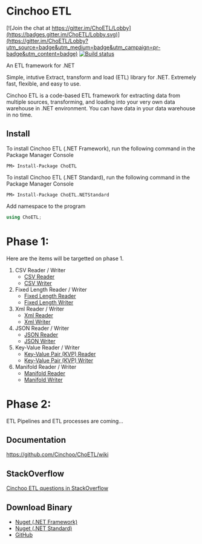# Cinchoo ETL

[![Join the chat at https://gitter.im/ChoETL/Lobby](https://badges.gitter.im/ChoETL/Lobby.svg)](https://gitter.im/ChoETL/Lobby?utm_source=badge&utm_medium=badge&utm_campaign=pr-badge&utm_content=badge)
[![Build status](https://ci.appveyor.com/api/projects/status/6ktkagfa67vbn9ys?svg=true)](https://ci.appveyor.com/project/Cinchoo/choetl)


An ETL framework for .NET 

Simple, intutive  Extract, transform and load (ETL) library for .NET. Extremely fast, flexible, and easy to use. 

Cinchoo ETL is a code-based ETL framework for extracting data from multiple sources, transforming, and loading into your very own data warehouse in .NET environment. You can have data in your data warehouse in no time.

## Install

To install Cinchoo ETL (.NET Framework), run the following command in the Package Manager Console

    PM> Install-Package ChoETL

To install Cinchoo ETL (.NET Standard), run the following command in the Package Manager Console

    PM> Install-Package ChoETL.NETStandard
    
Add namespace to the program

``` csharp
using ChoETL;
```

# Phase 1:
Here are the items will be targetted on phase 1. 

  1. CSV Reader / Writer
      + [CSV Reader](https://github.com/Cinchoo/ChoETL/wiki/QuickCSVLoad)
      + [CSV Writer](https://github.com/Cinchoo/ChoETL/wiki/QuickCSVWrite)
  2. Fixed Length Reader / Writer
      + [Fixed Length Reader](https://github.com/Cinchoo/ChoETL/wiki/QuickFixedLengthLoad)
      + [Fixed Length Writer](https://github.com/Cinchoo/ChoETL/wiki/QuickFixedLengthWrite)
  3. Xml Reader / Writer
      + [Xml Reader](https://github.com/Cinchoo/ChoETL/wiki/QuickXmlLoad)
      + [Xml Writer](https://github.com/Cinchoo/ChoETL/wiki/QuickXmlWrite)
  4. JSON Reader / Writer
      + [JSON Reader](https://github.com/Cinchoo/ChoETL/wiki/QuickJSONLoad)
      + [JSON Writer](https://github.com/Cinchoo/ChoETL/wiki/QuickJSONWrite)    
  5. Key-Value Reader / Writer
      + [Key-Value Pair (KVP) Reader](https://github.com/Cinchoo/ChoETL/wiki/QuickKVPLoad)
      + [Key-Value Pair (KVP) Writer](https://github.com/Cinchoo/ChoETL/wiki/QuickKVPWrite)
  6. Manifold Reader / Writer
      + [Manifold Reader](https://github.com/Cinchoo/ChoETL/wiki/QuickManifoldLoad)
      + [Manifold Writer](https://github.com/Cinchoo/ChoETL/wiki/QuickManifoldWrite)

# Phase 2:
ETL Pipelines and ETL processes are coming...


## Documentation

https://github.com/Cinchoo/ChoETL/wiki

## StackOverflow

[Cinchoo ETL questions in StackOverflow](http://stackoverflow.com/questions/tagged/choetl)

## Download Binary

+ [Nuget (.NET Framework)](https://www.nuget.org/packages/ChoETL/)
+ [Nuget (.NET Standard)](https://www.nuget.org/packages/ChoETL.NETStandard/)
+ [GitHub](https://github.com/Cinchoo/ChoETL/releases)

